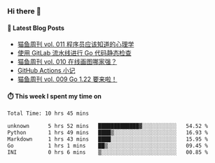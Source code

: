 ### Hi there 👋


#### 📖 Latest Blog Posts
<!-- BLOG-POST-LIST:START -->
- [猫鱼周刊 vol. 011 程序员应该知道的心理学](https://ameow.xyz/archives/weekly-011)
- [使用 GitLab 流水线进行 Go 代码静态检查](https://ameow.xyz/archives/gitlab-golang-ci-lint)
- [猫鱼周刊 vol. 010 在线画图哪家强？](https://ameow.xyz/archives/weekly-010)
- [GitHub Actions 小记](https://ameow.xyz/archives/github-actions)
- [猫鱼周刊 vol. 009 Go 1.22 要来啦！](https://ameow.xyz/archives/weekly-009)
<!-- BLOG-POST-LIST:END -->

#### ⏱️ This week I spent my time on
<!--START_SECTION:waka-->

```txt
Total Time: 10 hrs 45 mins

unknown      5 hrs 52 mins   █████████████▓░░░░░░░░░░░   54.52 %
Python       1 hrs 49 mins   ████▒░░░░░░░░░░░░░░░░░░░░   16.93 %
Markdown     1 hrs 43 mins   ████░░░░░░░░░░░░░░░░░░░░░   15.95 %
Go           1 hrs 1 mins    ██▒░░░░░░░░░░░░░░░░░░░░░░   09.45 %
INI          0 hrs 6 mins    ▒░░░░░░░░░░░░░░░░░░░░░░░░   00.85 %
```

<!--END_SECTION:waka-->

<!--
**LeslieLeung/LeslieLeung** is a ✨ _special_ ✨ repository because its `README.md` (this file) appears on your GitHub profile.

Here are some ideas to get you started:

- 🔭 I’m currently working on ...
- 🌱 I’m currently learning ...
- 👯 I’m looking to collaborate on ...
- 🤔 I’m looking for help with ...
- 💬 Ask me about ...
- 📫 How to reach me: ...
- 😄 Pronouns: ...
- ⚡ Fun fact: ...
-->
